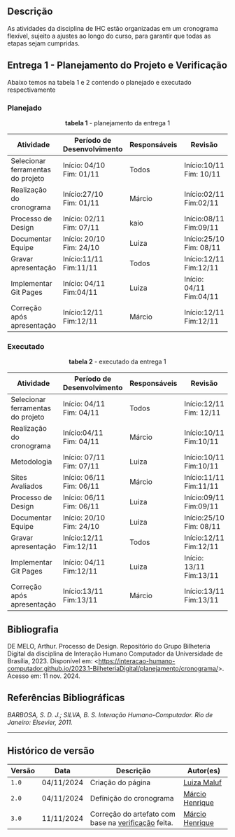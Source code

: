 


## Descrição

As atividades da disciplina de IHC estão organizadas em um cronograma flexível, sujeito a ajustes ao longo do curso, para garantir que todas as etapas sejam cumpridas.

## __Entrega 1 - Planejamento do Projeto e Verificação__

Abaixo temos na tabela 1 e 2 contendo o planejado e executado respectivamente


### Planejado
<center>

**tabela 1** - planejamento da entrega 1
</center>

| Atividade | Período de Desenvolvimento | Responsáveis | Revisão | Revisores |
|------------|---------------------------|--------------|---------|-----------|
|Selecionar ferramentas do projeto| Início: 04/10 <br>Fim: 01/11|Todos|Início:10/11 <br>Fim: 10/11 |Luiza|
|Realização do cronograma|Início:27/10 <br>Fim: 01/11 |Márcio| Início:02/11 <br>Fim:02/11 |Yuri|
|Processo de Design|Início: 02/11 <br>Fim: 07/11|kaio|Início:08/11 <br>Fim:09/11|Luiza|
|Documentar Equipe|Início: 20/10 <br>Fim: 24/10|Luiza|Início:25/10 <br>Fim: 08/11|Márcio|
|Gravar apresentação|Início:11/11 <br>Fim:11/11|Todos|Início:12/11 <br>Fim:12/11|kaio|
|Implementar Git Pages|Início: 04/11 <br>Fim:04/11|Luiza|Início: 04/11 <br>Fim:04/11|Yuri|
|Correção após apresentação| Início:12/11 <br>Fim:12/11 |Márcio|Início:12/11 <br>Fim:12/11| Kaio |


### Executado

<center>

**tabela 2** - executado da entrega 1

</center>

| Atividade | Período de Desenvolvimento | Responsáveis | Revisão | Revisores |
|------------|---------------------------|--------------|---------|-----------|
|Selecionar ferramentas do projeto| Início: 04/11 <br>Fim: 04/11|Todos|Início:12/11 <br>Fim: 12/11 |Kaio|
|Realização do cronograma|Início:04/11 <br>Fim: 04/11 |Márcio| Início:10/11 <br>Fim:10/11 |Luiza|
|Metodologia|Início: 07/11 <br>Fim: 07/11|Luiza|Início:10/11 <br>Fim:10/11|Márcio|
|Sites Avaliados|Início: 06/11 <br>Fim: 06/11|Márcio|Início:11/11 <br>Fim:11/11| Kaio |
|Processo de Design|Início: 06/11 <br>Fim: 06/11|Luiza|Início:09/11 <br>Fim:09/11|Márcio|
|Documentar Equipe|Início: 20/10 <br>Fim: 24/10|Luiza|Início:25/10 <br>Fim: 08/11|Márcio|
|Gravar apresentação|Início:12/11 <br>Fim:12/11|Todos|Início:12/11 <br>Fim:12/11| Kaio |
|Implementar Git Pages|Início: 04/11 <br>Fim:12/11|Luiza|Início: 13/11 <br>Fim:13/11|Yuri|
|Correção após apresentação| Início:13/11 <br>Fim:13/11 |Márcio|Início:13/11 <br>Fim:13/11| Kaio |



## __Bibliografia__

DE MELO, Arthur. Processo de Design. Repositório do Grupo Bilheteria Digital da disciplina de Interação Humano Computador da Universidade de Brasília, 2023. Disponível em: <<https://interacao-humano-computador.github.io/2023.1-BilheteriaDigital/planejamento/cronograma/>>. Acesso em: 11 nov. 2024.

## __Referências Bibliográficas__

_BARBOSA, S. D. J.; SILVA, B. S. Interação Humano-Computador. Rio de Janeiro: Elsevier, 2011._


---
## Histórico de versão

| Versão |    Data    |      Descrição      |             Autor(es)                        |
|--------|------------|---------------------|----------------------------------------------|
| `1.0`  | 04/11/2024 | Criação do página | [Luiza Maluf](https://github.com/LuizaMaluf)   |
| `2.0`  | 04/11/2024 | Definição do cronograma | [Márcio Henrique](https://github.com/DeM4rcio)   |
| `3.0`  | 11/11/2024 | Correção do artefato com base na [verificação](../verificacao/grupo/etapa1/verificacao-cronograma.md) feita. | [Márcio Henrique](https://github.com/DeM4rcio)| 